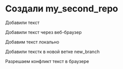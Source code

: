 ﻿# Создали my_second_repo

Добавили текст 

Добавили текст через веб-браузер

Добавим текст локально

Добавили текстк в новой ветке new_branch

Разрешаем конфликт текст в браузере

